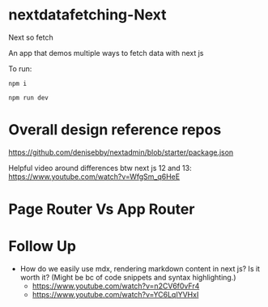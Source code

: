 # nextdatafetching-Next

Next so fetch

An app that demos multiple ways to fetch data with next js

To run:

```
npm i
```

```
npm run dev
```

# Overall design reference repos
https://github.com/denisebby/nextadmin/blob/starter/package.json


Helpful video around differences btw next js 12 and 13:
https://www.youtube.com/watch?v=WfgSm_q6HeE


# Page Router Vs App Router



# Follow Up
- How do we easily use mdx, rendering markdown content in next js? Is it worth it? (Might
be bc of code snippets and syntax highlighting.)
    - https://www.youtube.com/watch?v=n2CV6f0vFr4
    - https://www.youtube.com/watch?v=YC6LqIYVHxI